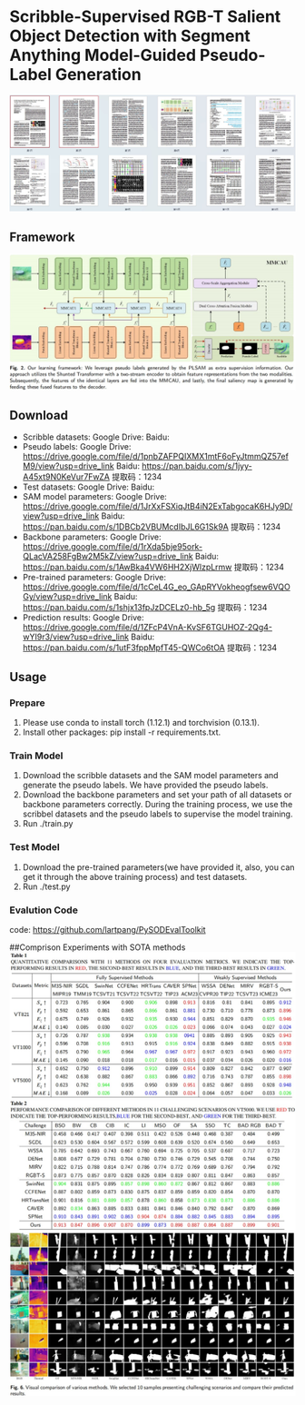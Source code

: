 # Scribble-Supervised RGB-T Salient Object Detection with Segment Anything Model-Guided Pseudo-Label Generation
![](https://github.com/LuckyLcz418/FileInsert/blob/main/Snipaste_2024-03-08_16-26-48.jpg)

## Framework
![](https://github.com/LuckyLcz418/FileInsert/blob/main/newFramework.jpg)

## Download
- Scribble datasets:
    Google Drive:
    Baidu:
- Pseudo labels:
    Google Drive: https://drive.google.com/file/d/1pnbZAFPQIXMX1mtF6oFyJtmmQZ57efM9/view?usp=drive_link
    Baidu: https://pan.baidu.com/s/1jyy-A45xt9N0KeVur7FwZA  提取码：1234
- Test datasets: 
    Google Drive:
    Baidu:
- SAM model parameters: 
    Google Drive: https://drive.google.com/file/d/1JrXxFSXiqJtB4iN2ExTabgocaK6HJy9D/view?usp=drive_link
    Baidu: https://pan.baidu.com/s/1DBCb2VBUMcdIbJL6G1Sk9A  提取码：1234
- Backbone parameters: 
    Google Drive: https://drive.google.com/file/d/1rXda5bje95ork-QLacVA258FgBw2M5kZ/view?usp=drive_link
    Baidu: https://pan.baidu.com/s/1AwBka4VW6HH2XjWlzpLrmw  提取码：1234
- Pre-trained parameters:
    Google Drive: https://drive.google.com/file/d/1cCeL4G_eo_GApRYVokheogfsew6VQOGy/view?usp=drive_link
    Baidu: https://pan.baidu.com/s/1shjx13fpJzDCELz0-hb_5g  提取码：1234
- Prediction results: 
    Google Drive: https://drive.google.com/file/d/1ZFcP4VnA-KvSF6TGUHOZ-2Qg4-wYI9r3/view?usp=drive_link
    Baidu: https://pan.baidu.com/s/1utF3fppMpfT45-QWCo6tOA  提取码：1234

## Usage

### Prepare
1. Please use conda to install torch (1.12.1) and torchvision (0.13.1).
2. Install other packages: pip install -r requirements.txt.

### Train Model
1. Download the scribble datasets and the SAM model parameters and generate the pseudo labels. We have provided the pseudo labels.
2. Download the backbone parameters and set your path of all datasets or backbone parameters correctly. During the training process, we use the scribbel datasets and the pseudo labels to supervise the model training.
3. Run ./train.py
### Test Model
1. Download the pre-trained parameters(we have provided it, also, you can get it through the above training process) and test datasets.
2. Run ./test.py

### Evalution Code
code: https://github.com/lartpang/PySODEvalToolkit

##Comprison Experiments with SOTA methods
![](https://github.com/LuckyLcz418/FileInsert/blob/main/experiment1.jpg)
![](https://github.com/LuckyLcz418/FileInsert/blob/main/experiment2.jpg)
![](https://github.com/LuckyLcz418/FileInsert/blob/main/visualization.jpg)
